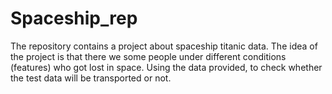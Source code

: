 # Spaceship_rep
The repository contains a project about spaceship titanic data. The idea of the project is that there we some people under different conditions (features) who got lost in space. Using the data provided, to check whether the test data will be transported or not.
